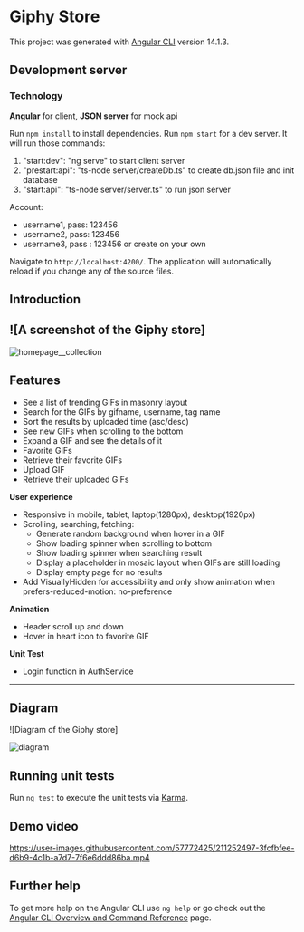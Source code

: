 # Giphy Store

This project was generated with [Angular CLI](https://github.com/angular/angular-cli) version 14.1.3.

## Development server

### Technology

**Angular** for client, **JSON server** for mock api

Run `npm install` to install dependencies.
Run `npm start` for a dev server. It will run those commands:

1. "start:dev": "ng serve" to start client server
2. "prestart:api": "ts-node server/createDb.ts" to create db.json file and init database
3. "start:api": "ts-node server/server.ts" to run json server

Account:
- username1, pass: 123456
- username2, pass: 123456
- username3, pass : 123456
or create on your own

Navigate to `http://localhost:4200/`. The application will automatically reload if you change any of the source files.

## Introduction

## ![A screenshot of the Giphy store]

![homepage__collection](https://user-images.githubusercontent.com/57772425/211250416-3e929a70-03d4-42be-a50e-2fcc82faa32a.PNG)

## Features

- See a list of trending GIFs in masonry layout
- Search for the GIFs by gifname, username, tag name
- Sort the results by uploaded time (asc/desc)
- See new GIFs when scrolling to the bottom
- Expand a GIF and see the details of it
- Favorite GIFs
- Retrieve their favorite GIFs
- Upload GIF
- Retrieve their uploaded GIFs

**User experience**

- Responsive in mobile, tablet, laptop(1280px), desktop(1920px)
- Scrolling, searching, fetching:
  - Generate random background when hover in a GIF
  - Show loading spinner when scrolling to bottom
  - Show loading spinner when searching result
  - Display a placeholder in mosaic layout when GIFs are still loading
  - Display empty page for no results
- Add VisuallyHidden for accessibility and only show animation when prefers-reduced-motion: no-preference

**Animation**

- Header scroll up and down
- Hover in heart icon to favorite GIF

**Unit Test**

- Login function in AuthService

---

## Diagram

![Diagram of the Giphy store]

![diagram](https://user-images.githubusercontent.com/57772425/211250477-1a451f18-10f6-49db-9795-7d664fafa450.jpg)

## Running unit tests

Run `ng test` to execute the unit tests via [Karma](https://karma-runner.github.io).

## Demo video

https://user-images.githubusercontent.com/57772425/211252497-3fcfbfee-d6b9-4c1b-a7d7-7f6e6ddd86ba.mp4


## Further help

To get more help on the Angular CLI use `ng help` or go check out the [Angular CLI Overview and Command Reference](https://angular.io/cli) page.
